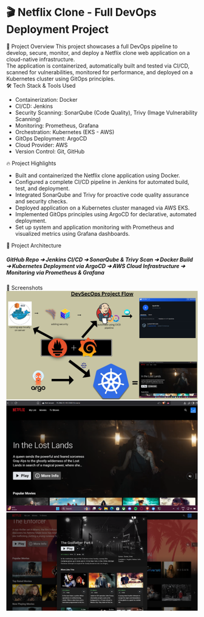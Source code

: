 # 🎬 Netflix Clone - Full DevOps Deployment Project  
🚀 Project Overview
This project showcases a full DevOps pipeline to develop, secure, monitor, and deploy a Netflix clone web application on a cloud-native infrastructure.  
The application is containerized, automatically built and tested via CI/CD, scanned for vulnerabilities, monitored for performance, and deployed on a Kubernetes cluster using GitOps principles.  
🛠️ Tech Stack & Tools Used  
- Containerization: Docker
- CI/CD: Jenkins
- Security Scanning: SonarQube (Code Quality), Trivy (Image Vulnerability Scanning)
- Monitoring: Prometheus, Grafana
- Orchestration: Kubernetes (EKS - AWS)
- GitOps Deployment: ArgoCD
- Cloud Provider: AWS
- Version Control: Git, GitHub

🔥 Project Highlights  
- Built and containerized the Netflix clone application using Docker.
- Configured a complete CI/CD pipeline in Jenkins for automated build, test, and deployment.
- Integrated SonarQube and Trivy for proactive code quality assurance and security checks.
- Deployed application on a Kubernetes cluster managed via AWS EKS.
- Implemented GitOps principles using ArgoCD for declarative, automated deployment.
- Set up system and application monitoring with Prometheus and visualized metrics using Grafana dashboards.

🧩 Project Architecture  
##### GitHub Repo ➔ Jenkins CI/CD ➔ SonarQube & Trivy Scan ➔ Docker Build ➔ Kubernetes Deployment via ArgoCD ➔ AWS Cloud Infrastructure ➔ Monitoring via Prometheus & Grafana  


📸 Screenshots  
![Picture](public/assets/Netflix_clone_workflow.jpg)
![Pic](public/assets/netflix_clone.png)
![Pic](public/assets/detail-modal.png) 



